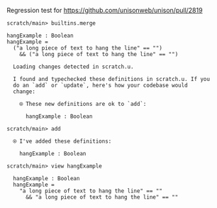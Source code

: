 Regression test for https://github.com/unisonweb/unison/pull/2819

``` ucm :hide
scratch/main> builtins.merge
```

``` unison
hangExample : Boolean
hangExample =
  ("a long piece of text to hang the line" == "")
    && ("a long piece of text to hang the line" == "")
```

``` ucm :added-by-ucm
  Loading changes detected in scratch.u.

  I found and typechecked these definitions in scratch.u. If you
  do an `add` or `update`, here's how your codebase would
  change:

    ⍟ These new definitions are ok to `add`:
    
      hangExample : Boolean
```

``` ucm
scratch/main> add

  ⍟ I've added these definitions:

    hangExample : Boolean

scratch/main> view hangExample

  hangExample : Boolean
  hangExample =
    "a long piece of text to hang the line" == ""
      && "a long piece of text to hang the line" == ""
```
